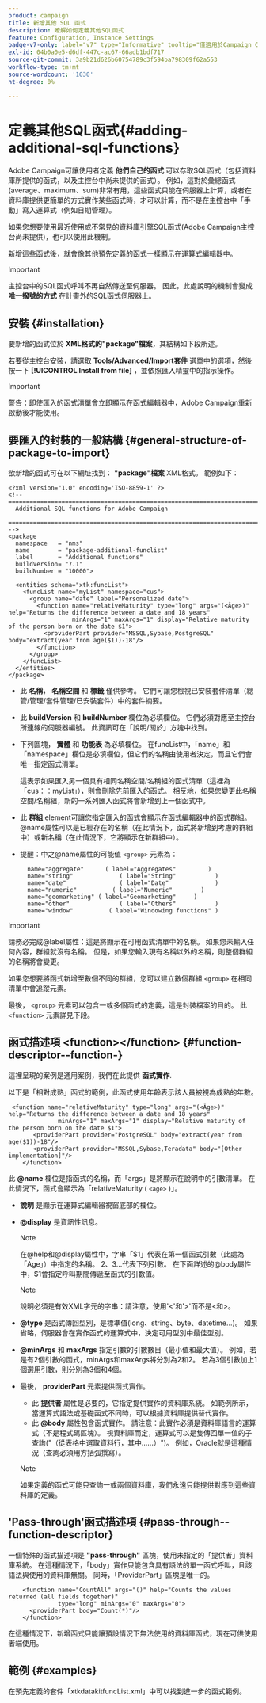 ```yaml
---
product: campaign
title: 新增其他 SQL 函式
description: 瞭解如何定義其他SQL函式
feature: Configuration, Instance Settings
badge-v7-only: label="v7" type="Informative" tooltip="僅適用於Campaign Classic v7"
exl-id: 04b0a0e5-d6df-447c-ac67-66adb1bdf717
source-git-commit: 3a9b21d626b60754789c3f594ba798309f62a553
workflow-type: tm+mt
source-wordcount: '1030'
ht-degree: 0%

---
```


# 定義其他SQL函式{#adding-additional-sql-functions}

Adobe Campaign可讓使用者定義 **他們自己的函式** 可以存取SQL函式（包括資料庫所提供的函式，以及主控台中尚未提供的函式）。 例如，這對於彙總函式(average、maximum、sum)非常有用，這些函式只能在伺服器上計算，或者在資料庫提供更簡單的方式實作某些函式時，才可以計算，而不是在主控台中「手動」寫入運算式（例如日期管理）。

如果您想要使用最近使用或不常見的資料庫引擎SQL函式(Adobe Campaign主控台尚未提供)，也可以使用此機制。

新增這些函式後，就會像其他預先定義的函式一樣顯示在運算式編輯器中。

>[!IMPORTANT]
>
>主控台中的SQL函式呼叫不再自然傳送至伺服器。 因此，此處說明的機制會變成 **唯一撥號的方式** 在計畫外的SQL函式伺服器上。

## 安裝 {#installation}

要新增的函式位於 **XML格式的&quot;package&quot;檔案**，其結構如下段所述。

若要從主控台安裝，請選取 **Tools/Advanced/Import套件** 選單中的選項，然後按一下 **[!UICONTROL Install from file]** ，並依照匯入精靈中的指示操作。

>[!IMPORTANT]
>
>警告：即使匯入的函式清單會立即顯示在函式編輯器中，Adobe Campaign重新啟動後才能使用。

## 要匯入的封裝的一般結構 {#general-structure-of-package-to-import}

欲新增的函式可在以下網址找到： **&quot;package&quot;檔案** XML格式。 範例如下：

```
<?xml version="1.0" encoding='ISO-8859-1' ?>
<!-- ===========================================================================
  Additional SQL functions for Adobe Campaign
  ========================================================================== -->
<package
  namespace   = "nms"
  name        = "package-additional-funclist"
  label       = "Additional functions"
  buildVersion= "7.1"
  buildNumber = "10000">

  <entities schema="xtk:funcList">
    <funcList name="myList" namespace="cus">
      <group name="date" label="Personalized date">
        <function name="relativeMaturity" type="long" args="(<Âge>)" help="Returns the difference between a date and 18 years"
                  minArgs="1" maxArgs="1" display="Relative maturity of the person born on the date $1">
          <providerPart provider="MSSQL,Sybase,PostgreSQL" body="extract(year from age($1))-18"/>
        </function>
      </group>
    </funcList>
  </entities>
</package>
```

* 此 **名稱**， **名稱空間** 和 **標籤** 僅供參考。 它們可讓您檢視已安裝套件清單（總管/管理/套件管理/已安裝套件）中的套件摘要。
* 此 **buildVersion** 和 **buildNumber** 欄位為必填欄位。 它們必須對應至主控台所連線的伺服器編號。 此資訊可在「說明/關於」方塊中找到。
* 下列區塊， **實體** 和 **功能表** 為必填欄位。 在funcList中，「name」和「namespace」欄位是必填欄位，但它們的名稱由使用者決定，而且它們會唯一指定函式清單。

  這表示如果匯入另一個具有相同名稱空間/名稱組的函式清單（這裡為「cus：：myList」），則會刪除先前匯入的函式。 相反地，如果您變更此名稱空間/名稱組，新的一系列匯入函式將會新增到上一個函式中。

* 此 **群組** element可讓您指定匯入的函式會顯示在函式編輯器中的函式群組。 @name屬性可以是已經存在的名稱（在此情況下，函式將新增到考慮的群組中）或新名稱（在此情況下，它將顯示在新群組中）。
* 提醒：中之@name屬性的可能值 `<group>` 元素為：

  ```
    name="aggregate"      ( label="Aggregates"         )
    name="string"             ( label="String"           )
    name="date"               ( label="Date"             )
    name="numeric"          ( label="Numeric"        )
    name="geomarketing" ( label="Geomarketing"     )
    name="other"              ( label="Others"           )
    name="window"          ( label="Windowing functions" )
  ```

>[!IMPORTANT]
>
>請務必完成@label屬性：這是將顯示在可用函式清單中的名稱。 如果您未輸入任何內容，群組就沒有名稱。 但是，如果您輸入現有名稱以外的名稱，則整個群組的名稱將會變更。

如果您想要將函式新增至數個不同的群組，您可以建立數個群組 `<group>`  在相同清單中會追蹤元素。

最後， `<group>` 元素可以包含一或多個函式的定義，這是封裝檔案的目的。 此  `<function>`   元素詳見下段。

## 函式描述項 &lt;function>&lt;/function> {#function-descriptor--function-}

這裡呈現的案例是通用案例，我們在此提供 **函式實作**.

以下是「相對成熟」函式的範例，此函式使用年齡表示該人員被視為成熟的年數。

```
 <function name="relativeMaturity" type="long" args="(<Âge>)" help="Returns the difference between a date and 18 years"
              minArgs="1" maxArgs="1" display="Relative maturity of the person born on the date $1">
       <providerPart provider="PostgreSQL" body="extract(year from age($1))-18"/>
       <providerPart provider="MSSQL,Sybase,Teradata" body="[Other implementation]"/>
    </function>
```

此 **@name** 欄位是指函式的名稱，而「args」是將顯示在說明中的引數清單。 在此情況下，函式會顯示為「relativeMaturity ( `<age>` )」。

* **說明** 是顯示在運算式編輯器視窗底部的欄位。
* **@display** 是資訊性訊息。

  >[!NOTE]
  >
  >在@help和@display屬性中，字串「$1」代表在第一個函式引數（此處為「Age」）中指定的名稱。 $2、$3...代表下列引數。 在下面詳述的@body屬性中，$1會指定呼叫期間傳遞至函式的引數值。

  >[!NOTE]
  >
  >說明必須是有效XML字元的字串：請注意，使用&#39;&lt;&#39;和&#39;>&#39;而不是&lt;和>。

* **@type** 是函式傳回型別，是標準值(long、string、byte、datetime...)。 如果省略，伺服器會在實作函式的運算式中，決定可用型別中最佳型別。
* **@minArgs** 和 **maxArgs** 指定引數的引數數目（最小值和最大值）。 例如，若是有2個引數的函式，minArgs和maxArgs將分別為2和2。 若為3個引數加上1個選用引數，則分別為3個和4個。
* 最後， **providerPart** 元素提供函式實作。

   * 此 **提供者** 屬性是必要的，它指定提供實作的資料庫系統。 如範例所示，當運算式語法或基礎函式不同時，可以根據資料庫提供替代實作。
   * 此 **@body** 屬性包含函式實作。 請注意：此實作必須是資料庫語言的運算式（不是程式碼區塊）。 視資料庫而定，運算式可以是隻傳回單一值的子查詢(&quot;（從表格中選取資料行，其中……）&quot;)。 例如，Oracle就是這種情況（查詢必須用方括弧撰寫）。

  >[!NOTE]
  >
  >如果定義的函式可能只查詢一或兩個資料庫，我們永遠只能提供對應到這些資料庫的定義。

## &#39;Pass-through&#39;函式描述項 {#pass-through--function-descriptor}

一個特殊的函式描述項是 **&quot;pass-through&quot;** 區塊，使用未指定的「提供者」資料庫系統。 在這種情況下，「body」實作只能包含具有語法的單一函式呼叫，且該語法與使用的資料庫無關。 同時，「ProviderPart」區塊是唯一的。

```
    <function name="CountAll" args="()" help="Counts the values returned (all fields together)"
              type="long" minArgs="0" maxArgs="0">
      <providerPart body="Count(*)"/>
    </function>
```

在這種情況下，新增函式只能讓預設情況下無法使用的資料庫函式，現在可供使用者端使用。

## 範例 {#examples}

在預先定義的套件「xtkdatakitfuncList.xml」中可以找到進一步的函式範例。
